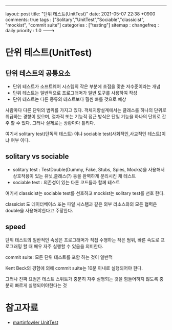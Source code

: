 ---
layout: post
title: "단위 테스트(UnitTest)"
date: 2021-05-07 22:38 +0900
comments: true
tags : ["Solitary","UnitTest","Sociable","classicist", "mockist", "commit suite"]
categories : ["testing"]
sitemap :
changefreq : daily
priority : 1.0
--->
# 단위 테스트(UnitTest)

## 단위 테스트의 공통요소
* 단위 테스트가 소프트웨어 시스템의 작은 부분에 초점을 맞춘 저수준이라는 개념
* 단위 테스트는 일반적으로 프로그래머가 일반 도구를 사용하여 작성
* 단위 테스트는 다른 종류의 테스트보다 훨씬 빠를 것으로 예상

사람마다 다른 단위의 범위를 가지고 있다. 객체지향설계에서는 클래스를 하나의 단위로 취급하는 경향이 있으며,
절차적 또는 기능적 접근 방식은 단일 기능을 하나의 단위로 간주 할 수 있다. 그러나 실제로는 상황마다 틀리다.

여기서 solitary test(단독적 테스트) 이냐 sociable test(사회적인,사교적인 테스트)이냐 여부 이다.

## solitary vs sociable
* solitary test : TestDouble(Dummy, Fake, Stubs, Spies, Mocks)을 사용해서 상호작용이 있는 유닛,클래스(?) 등을 완벽하게 분리시킨 채 테스트
* sociable test : 의존성이 있는 다른 코드들과 함께 테스트

여기서 classicist는 sociable test를 선호하고 mockist는 solitary test를 선호 한다.

classicist 도 데이터베이스 또는 파일 시스템과 같은 외부 리소스와의 모든 협력은 double을 사용해야한다고 주장한다.

## speed

단위 테스트의 일반적인 속성은 프로그래머가 직접 수행하는 작은 범위, 빠른 속도로 프로그래밍 할 때 매우 자주 실행할 수 있음을 의미한다.

commit suite: 모든 단위 테스트를 포함 하는 것이 일반적

Kent Beck의 경험에 의해 commit suite는 10분 이내로 실행되어야 한다.

그러나 진짜 요점은 테스트 스위트가 충분히 자주 실행되는 것을 힘들어하지 않도록 충분히 빠르게 실행되어야한다는 것

# 참고자료
* [martinfowler UnitTest](https://martinfowler.com/bliki/UnitTest.html)
